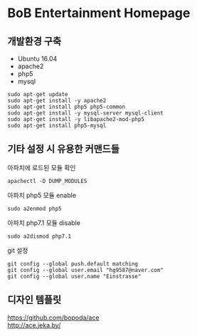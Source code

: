 # BoB Entertainment Homepage

## 개발환경 구축
- Ubuntu 16.04
- apache2
- php5
- mysql
```
sudo apt-get update
sudo apt-get install -y apache2
sudo apt-get install php5 php5-common
sudo apt-get install -y mysql-server mysql-client
sudo apt-get install -y libapache2-mod-php5
sudo apt-get install php5-mysql
```

## 기타 설정 시 유용한 커맨드들
아파치에 로드된 모듈 확인
```
apachectl -D DUMP_MODULES
```
아파치 php5 모듈 enable
```
sudo a2enmod php5
```
아파치 php7.1 모듈 disable
```
sudo a2dismod php7.1
```
git 설정
```
git config --global push.default matching
git config --global user.email "hg9587@naver.com"
git config --global user.name "Einstrasse"
```

## 디자인 템플릿
https://github.com/bopoda/ace    
http://ace.jeka.by/    